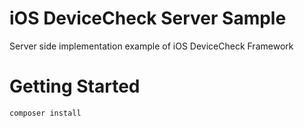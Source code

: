 # iOS DeviceCheck Server Sample
Server side implementation example of iOS DeviceCheck Framework

# Getting Started
```shell
composer install
```
